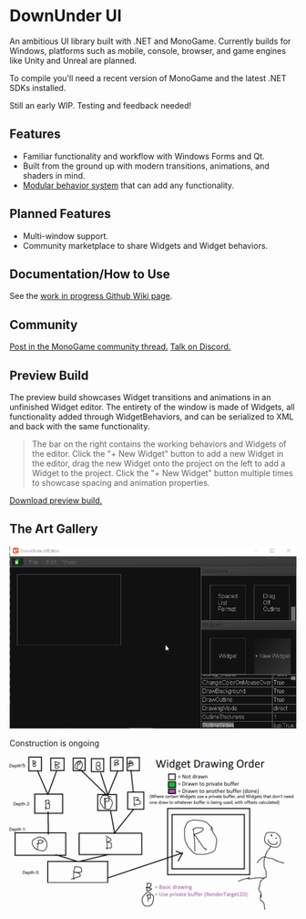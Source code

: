 # DownUnder UI
An ambitious UI library built with .NET and MonoGame. Currently builds for Windows, platforms such as mobile, console, browser, and game engines like Unity and Unreal are planned.

To compile you'll need a recent version of MonoGame and the latest .NET SDKs installed.

Still an early WIP. Testing and feedback needed!

## Features
 - Familiar functionality and workflow with Windows Forms and Qt.
 - Built from the ground up with modern transitions, animations, and shaders in mind.
 - [Modular behavior system](https://github.com/jamieyello/DownUnder-UI/wiki/UI.Widget) that can add any functionality.

## Planned Features
 - Multi-window support.
 - Community marketplace to share Widgets and Widget behaviors.

## Documentation/How to Use
See the [work in progress Github Wiki page](https://github.com/jamieyello/DownUnder-UI/wiki/Using-the-Library:-Part-1,-Setting-Up).

## Community

[Post in the MonoGame community thread.](https://community.monogame.net/t/downunder-ui-a-monogame-based-ui-framework/13353)
[Talk on Discord.](https://discord.gg/bEZPvQE)

## Preview Build
The preview build showcases Widget transitions and animations in an unfinished Widget editor. The entirety of the window is made of Widgets, all functionality added through WidgetBehaviors, and can be serialized to XML and back with the same functionality.

> The bar on the right contains the working behaviors and Widgets of the editor. Click the "+ New Widget" button to add a new Widget in the editor, drag the new Widget onto the project on the left to add a Widget to the project. Click the "+ New Widget" button multiple times to showcase spacing and animation properties.

[Download preview build.](/DownUnder/Preview.zip)

## The Art Gallery
![Modern stuff](/Images/goodui3001.gif)

Construction is ongoing

![wtf](/Images/better_diagram.gif)
